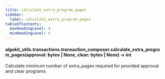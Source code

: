 ```yaml
---
title: calculate_extra_program_pages
sidebar:
  label: calculate_extra_program_pages
tableOfContents:
  maxHeadingLevel: 4
  minHeadingLevel: 4
---
```


#### algokit_utils.transactions.transaction_composer.calculate_extra_program_pages(approval: bytes | None, clear: bytes | None) → int

Calculate minimum number of extra_pages required for provided approval and clear programs
